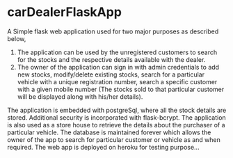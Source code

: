 # carDealerFlaskApp

A Simple flask web application used for two major purposes as described below,
1. The application can be used by the unregistered customers to search for the stocks and the respective details available with the dealer.
2. The owner of the application can sign in with admin credentials to add new stocks, modify/delete existing stocks, search for a particular vehicle with a unique registration number, search a specific customer with a given mobile number (The stocks sold to that particular customer will be displayed along with his/her details). 


The application is embedded with postgreSql, where all the stock details are stored. Additional security is incorporated with flask-bcrypt. The application is also used as a store house to retrieve the details about the purchaser of a particular vehicle. The database is maintained forever which allows the owner of the app to search for particular customer or vehicle as and when required. The web app is deployed on heroku for testing purpose...
